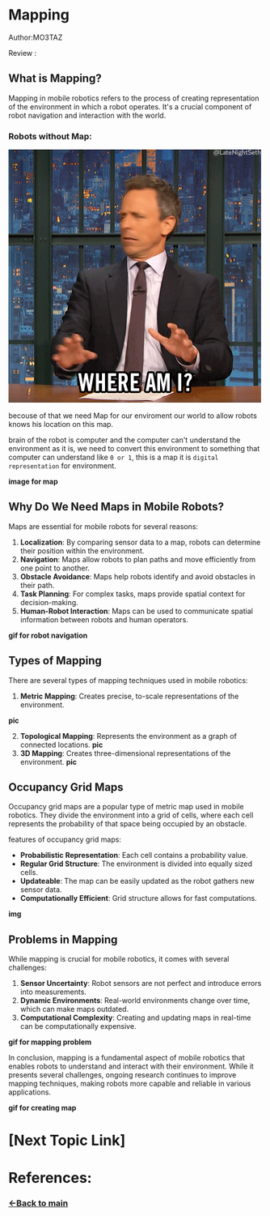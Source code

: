 # Mapping 

Author:MO3TAZ

Review :

## What is Mapping?

Mapping in mobile robotics refers to the process of creating  representation of the environment in which a robot operates. It's a crucial component of robot navigation and interaction with the world.

### Robots without Map:

![where am i](./images/where_am_i.gif)

becouse of that we need Map for our enviroment our world to allow robots knows his location on this map.

brain of the robot is computer and the computer can't understand the environment as it is, we need to convert this environment to something that computer can understand like `0 or 1`, this is a map it is `digital representation` for environment.

**image for map**

## Why Do We Need Maps in Mobile Robots?

Maps are essential for mobile robots for several reasons:


1. **Localization**: By comparing sensor data to a map, robots can determine their position within the environment.
2. **Navigation**: Maps allow robots to plan paths and move efficiently from one point to another.
3. **Obstacle Avoidance**: Maps help robots identify and avoid obstacles in their path.
4. **Task Planning**: For complex tasks, maps provide spatial context for decision-making.
5. **Human-Robot Interaction**: Maps can be used to communicate spatial information between robots and human operators.

**gif for robot navigation**

## Types of Mapping

There are several types of mapping techniques used in mobile robotics:

1. **Metric Mapping**: Creates precise, to-scale representations of the environment.

**pic**

2. **Topological Mapping**: Represents the environment as a graph of connected locations.
**pic**
4. **3D Mapping**: Creates three-dimensional representations of the environment.
**pic**

## Occupancy Grid Maps

Occupancy grid maps are a popular type of metric map used in mobile robotics. They divide the environment into a grid of cells, where each cell represents the probability of that space being occupied by an obstacle.

features of occupancy grid maps:

- **Probabilistic Representation**: Each cell contains a probability value.
- **Regular Grid Structure**: The environment is divided into equally sized cells.
- **Updateable**: The map can be easily updated as the robot gathers new sensor data.
- **Computationally Efficient**: Grid structure allows for fast computations.

**img**

## Problems in Mapping

While mapping is crucial for mobile robotics, it comes with several challenges:

1. **Sensor Uncertainty**: Robot sensors are not perfect and introduce errors into measurements.
2. **Dynamic Environments**: Real-world environments change over time, which can make maps outdated.
3. **Computational Complexity**: Creating and updating maps in real-time can be computationally expensive.


**gif for mapping problem**

In conclusion, mapping is a fundamental aspect of mobile robotics that enables robots to understand and interact with their environment. While it presents several challenges, ongoing research continues to improve mapping techniques, making robots more capable and reliable in various applications.

**gif for creating map**




# [Next Topic Link]

# References:

### [&lt;-Back to main](../README.md)
